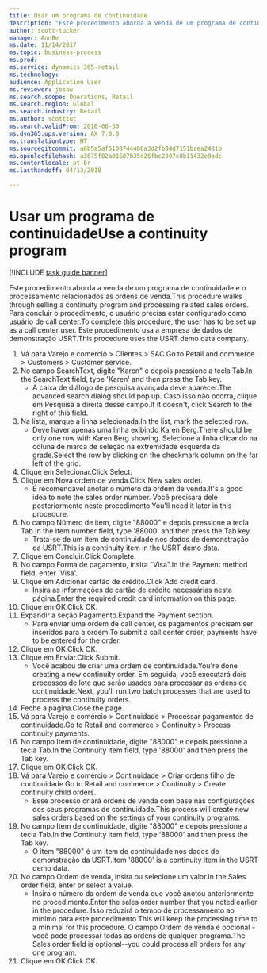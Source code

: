 ```yaml
--- 
title: Usar um programa de continuidade
description: "Este procedimento aborda a venda de um programa de continuidade e o processamento relacionados às ordens de venda."
author: scott-tucker
manager: AnnBe
ms.date: 11/14/2017
ms.topic: business-process
ms.prod: 
ms.service: dynamics-365-retail
ms.technology: 
audience: Application User
ms.reviewer: josaw
ms.search.scope: Operations, Retail
ms.search.region: Global
ms.search.industry: Retail
ms.author: scotttuc
ms.search.validFrom: 2016-06-30
ms.dyn365.ops.version: AX 7.0.0
ms.translationtype: HT
ms.sourcegitcommit: a8b5a5af5108744406a3d2fb84d7151baea2481b
ms.openlocfilehash: a3875f02a01687b35d26fbc2807e8b11432e9adc
ms.contentlocale: pt-br
ms.lasthandoff: 04/13/2018

---
```

# <a name="use-a-continuity-program"></a><span data-ttu-id="9274c-103">Usar um programa de continuidade</span><span class="sxs-lookup"><span data-stu-id="9274c-103">Use a continuity program</span></span>

[!INCLUDE [task guide banner](../includes/task-guide-banner.md)]

<span data-ttu-id="9274c-104">Este procedimento aborda a venda de um programa de continuidade e o processamento relacionados às ordens de venda.</span><span class="sxs-lookup"><span data-stu-id="9274c-104">This procedure walks through selling a continuity program and processing related sales orders.</span></span> <span data-ttu-id="9274c-105">Para concluir o procedimento, o usuário precisa estar configurado como usuário de call center.</span><span class="sxs-lookup"><span data-stu-id="9274c-105">To complete this procedure, the user has to be set up as a call center user.</span></span> <span data-ttu-id="9274c-106">Este procedimento usa a empresa de dados de demonstração USRT.</span><span class="sxs-lookup"><span data-stu-id="9274c-106">This procedure uses the USRT demo data company.</span></span>

1. <span data-ttu-id="9274c-107">Vá para Varejo e comércio > Clientes > SAC.</span><span class="sxs-lookup"><span data-stu-id="9274c-107">Go to Retail and commerce > Customers > Customer service.</span></span>
2. <span data-ttu-id="9274c-108">No campo SearchText, digite "Karen" e depois pressione a tecla Tab.</span><span class="sxs-lookup"><span data-stu-id="9274c-108">In the SearchText field, type 'Karen' and then press the Tab key.</span></span>
    * <span data-ttu-id="9274c-109">A caixa de diálogo de pesquisa avançada deve aparecer.</span><span class="sxs-lookup"><span data-stu-id="9274c-109">The advanced search dialog should pop up.</span></span> <span data-ttu-id="9274c-110">Caso isso não ocorra, clique em Pesquisa à direita desse campo.</span><span class="sxs-lookup"><span data-stu-id="9274c-110">If it doesn't, click Search to the right of this field.</span></span>  
3. <span data-ttu-id="9274c-111">Na lista, marque a linha selecionada.</span><span class="sxs-lookup"><span data-stu-id="9274c-111">In the list, mark the selected row.</span></span>
    * <span data-ttu-id="9274c-112">Deve haver apenas uma linha exibindo Karen Berg.</span><span class="sxs-lookup"><span data-stu-id="9274c-112">There should be only one row with Karen Berg showing.</span></span> <span data-ttu-id="9274c-113">Selecione a linha clicando na coluna de marca de seleção na extremidade esquerda da grade.</span><span class="sxs-lookup"><span data-stu-id="9274c-113">Select the row by clicking on the checkmark column on the far left of the grid.</span></span>  
4. <span data-ttu-id="9274c-114">Clique em Selecionar.</span><span class="sxs-lookup"><span data-stu-id="9274c-114">Click Select.</span></span>
5. <span data-ttu-id="9274c-115">Clique em Nova ordem de venda.</span><span class="sxs-lookup"><span data-stu-id="9274c-115">Click New sales order.</span></span>
    * <span data-ttu-id="9274c-116">É recomendável anotar o número da ordem de venda.</span><span class="sxs-lookup"><span data-stu-id="9274c-116">It's a good idea to note the sales order number.</span></span> <span data-ttu-id="9274c-117">Você precisará dele posteriormente neste procedimento.</span><span class="sxs-lookup"><span data-stu-id="9274c-117">You'll need it later in this procedure.</span></span>  
6. <span data-ttu-id="9274c-118">No campo Número de item, digite "88000" e depois pressione a tecla Tab.</span><span class="sxs-lookup"><span data-stu-id="9274c-118">In the Item number field, type '88000' and then press the Tab key.</span></span>
    * <span data-ttu-id="9274c-119">Trata-se de um item de continuidade nos dados de demonstração da USRT.</span><span class="sxs-lookup"><span data-stu-id="9274c-119">This is a continuity item in the USRT demo data.</span></span>  
7. <span data-ttu-id="9274c-120">Clique em Concluir.</span><span class="sxs-lookup"><span data-stu-id="9274c-120">Click Complete.</span></span>
8. <span data-ttu-id="9274c-121">No campo Forma de pagamento, insira "Visa".</span><span class="sxs-lookup"><span data-stu-id="9274c-121">In the Payment method field, enter 'Visa'.</span></span>
9. <span data-ttu-id="9274c-122">Clique em Adicionar cartão de crédito.</span><span class="sxs-lookup"><span data-stu-id="9274c-122">Click Add credit card.</span></span>
    * <span data-ttu-id="9274c-123">Insira as informações de cartão de crédito necessárias nesta página.</span><span class="sxs-lookup"><span data-stu-id="9274c-123">Enter the required credit card information on this page.</span></span>  
10. <span data-ttu-id="9274c-124">Clique em OK.</span><span class="sxs-lookup"><span data-stu-id="9274c-124">Click OK.</span></span>
11. <span data-ttu-id="9274c-125">Expandir a seção Pagamento.</span><span class="sxs-lookup"><span data-stu-id="9274c-125">Expand the Payment section.</span></span>
    * <span data-ttu-id="9274c-126">Para enviar uma ordem de call center, os pagamentos precisam ser inseridos para a ordem.</span><span class="sxs-lookup"><span data-stu-id="9274c-126">To submit a call center order, payments have to be entered for the order.</span></span>  
12. <span data-ttu-id="9274c-127">Clique em OK.</span><span class="sxs-lookup"><span data-stu-id="9274c-127">Click OK.</span></span>
13. <span data-ttu-id="9274c-128">Clique em Enviar.</span><span class="sxs-lookup"><span data-stu-id="9274c-128">Click Submit.</span></span>
    * <span data-ttu-id="9274c-129">Você acabou de criar uma ordem de continuidade.</span><span class="sxs-lookup"><span data-stu-id="9274c-129">You're done creating a new continuity order.</span></span> <span data-ttu-id="9274c-130">Em seguida, você executará dois processos de lote que serão usados para processar as ordens de continuidade.</span><span class="sxs-lookup"><span data-stu-id="9274c-130">Next, you'll run two batch processes that are used to process the continuity orders.</span></span>  
14. <span data-ttu-id="9274c-131">Feche a página.</span><span class="sxs-lookup"><span data-stu-id="9274c-131">Close the page.</span></span>
15. <span data-ttu-id="9274c-132">Vá para Varejo e comércio > Continuidade > Processar pagamentos de continuidade.</span><span class="sxs-lookup"><span data-stu-id="9274c-132">Go to Retail and commerce > Continuity > Process continuity payments.</span></span>
16. <span data-ttu-id="9274c-133">No campo Item de continuidade, digite "88000" e depois pressione a tecla Tab.</span><span class="sxs-lookup"><span data-stu-id="9274c-133">In the Continuity item field, type '88000' and then press the Tab key.</span></span>
17. <span data-ttu-id="9274c-134">Clique em OK.</span><span class="sxs-lookup"><span data-stu-id="9274c-134">Click OK.</span></span>
18. <span data-ttu-id="9274c-135">Vá para Varejo e comércio > Continuidade > Criar ordens filho de continuidade.</span><span class="sxs-lookup"><span data-stu-id="9274c-135">Go to Retail and commerce > Continuity > Create continuity child orders.</span></span>
    * <span data-ttu-id="9274c-136">Esse processo criará ordens de venda com base nas configurações dos seus programas de continuidade.</span><span class="sxs-lookup"><span data-stu-id="9274c-136">This process will create new sales orders based on the settings of your continuity programs.</span></span>  
19. <span data-ttu-id="9274c-137">No campo Item de continuidade, digite "88000" e depois pressione a tecla Tab.</span><span class="sxs-lookup"><span data-stu-id="9274c-137">In the Continuity item field, type '88000' and then press the Tab key.</span></span>
    * <span data-ttu-id="9274c-138">O item "88000" é um item de continuidade nos dados de demonstração da USRT.</span><span class="sxs-lookup"><span data-stu-id="9274c-138">Item '88000' is a continuity item in the USRT demo data.</span></span>  
20. <span data-ttu-id="9274c-139">No campo Ordem de venda, insira ou selecione um valor.</span><span class="sxs-lookup"><span data-stu-id="9274c-139">In the Sales order field, enter or select a value.</span></span>
    * <span data-ttu-id="9274c-140">Insira o número da ordem de venda que você anotou anteriormente no procedimento.</span><span class="sxs-lookup"><span data-stu-id="9274c-140">Enter the sales order number that you noted earlier in the procedure.</span></span> <span data-ttu-id="9274c-141">Isso reduzirá o tempo de processamento ao mínimo para este procedimento.</span><span class="sxs-lookup"><span data-stu-id="9274c-141">This will keep the processing time to a minimal for this procedure.</span></span> <span data-ttu-id="9274c-142">O campo Ordem de venda é opcional - você pode processar todas as ordens de qualquer programa.</span><span class="sxs-lookup"><span data-stu-id="9274c-142">The Sales order field is optional--you could process all orders for any one program.</span></span>  
21. <span data-ttu-id="9274c-143">Clique em OK.</span><span class="sxs-lookup"><span data-stu-id="9274c-143">Click OK.</span></span>


